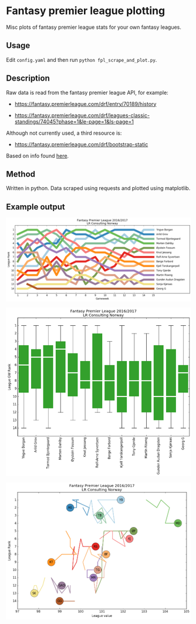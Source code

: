 # Fantasy premier league plotting

Misc plots of fantasy premier league stats for your own fantasy leagues. 

## Usage
Edit `config.yaml` and then run
`python fpl_scrape_and_plot.py`.

## Description
Raw data is read from the fantasy premier league API, for example:

* https://fantasy.premierleague.com/drf/entry/70189/history

* https://fantasy.premierleague.com/drf/leagues-classic-standings/74045?phase=1&le-page=1&ls-page=1

Although not currently used, a third resource is:

* https://fantasy.premierleague.com/drf/bootstrap-static

Based on info found 
[here](http://www.fiso.co.uk/forum/viewtopic.php?f=18&t=121295&p=2911180#p2911180 "fiso.co.uk").

## Method
Written in python. Data scraped using requests and plotted using matplotlib.

## Example output
![League rank](plots/league_rank_LR-Consulting-Norway.png "League rank")

![GW rank](plots/league_gw_rank_LR-Consulting-Norway.png "GW rank")

![GW rank](plots/league_value_and_rank_LR-Consulting-Norway.png "League value and rank")